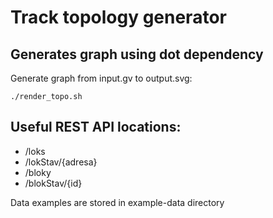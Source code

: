 # Track topology generator

## Generates graph using dot dependency

Generate graph from input.gv to output.svg:
```
./render_topo.sh
```

## Useful REST API locations:
* /loks
* /lokStav/{adresa}
* /bloky
* /blokStav/{id}

Data examples are stored in example-data directory
